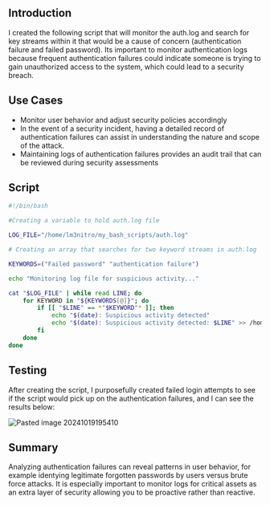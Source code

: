## Introduction

I created the following script that will monitor the auth.log and search for key streams within it that would be a cause of concern (authentication failure and failed password). Its important to monitor authentication logs because frequent authentication failures could indicate someone is trying to gain unauthorized access to the system, which could lead to a security breach.

## Use Cases

+ Monitor user behavior and adjust security policies accordingly
+ In the event of a security incident, having a detailed record of authentication failures can assist in understanding the nature and scope of the attack.
+ Maintaining logs of authentication failures provides an audit trail that can be reviewed during security assessments

## Script

```bash
#!/bin/bash

#Creating a variable to hold auth.log file

LOG_FILE="/home/lm3nitro/my_bash_scripts/auth.log"

# Creating an array that searches for two keyword streams in auth.log

KEYWORDS=("Failed password" "authentication failure")

echo "Monitoring log file for suspicious activity..."

cat "$LOG_FILE" | while read LINE; do
    for KEYWORD in "${KEYWORDS[@]}"; do
        if [[ "$LINE" == *"$KEYWORD"* ]]; then
            echo "$(date): Suspicious activity detected"
            echo "$(date): Suspicious activity detected: $LINE" >> /home/lm3nitro/my_bash_scripts/suspicious_activity.log
        fi
    done
done
```

## Testing

After creating the script, I purposefully created failed login attempts to see if the script would pick up on the authentication failures, and I can see the results below: 

![Pasted image 20241019195410](https://github.com/user-attachments/assets/56757c3d-d161-42ea-b4c7-f254a85ca986)

## Summary

Analyzing authentication failures can reveal patterns in user behavior, for example identying legitimate forgotten passwords by users versus brute force attacks. It is especially important to monitor logs for critical assets as an extra layer of security allowing you to be proactive rather than reactive. 
